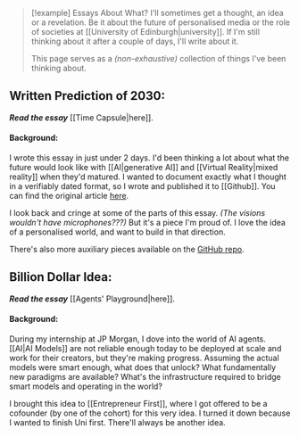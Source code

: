 > [!example] Essays About What?
> I'll sometimes get a thought, an idea or a revelation. Be it about the future of personalised media or the role of societies at [[University of Edinburgh|university]]. If I'm still thinking about it after a couple of days, I'll write about it. 
> 
> This page serves as a *(non-exhaustive)* collection of things I've been thinking about. 


## Written Prediction of 2030:
***Read the essay*** [[Time Capsule|here]].
#### Background:
I wrote this essay in just under 2 days. I'd been thinking a lot about what the future would look like with [[AI|generative AI]] and [[Virtual Reality|mixed reality]] when they'd matured. I wanted to document exactly what I thought in a verifiably dated format, so I wrote and published it to [[Github]]. You can find the original article [here]().

I look back and cringe at some of the parts of this essay. *(The visions wouldn't have microphones???)* But it's a piece I'm proud of. I love the idea of a personalised world, and want to build in that direction. 

There's also more auxiliary pieces available on the [GitHub repo](https://github.com/theCampel/TimeCapsule/tree/main). 

## Billion Dollar Idea:
***Read the essay*** [[Agents' Playground|here]].
#### Background:
During my internship at JP Morgan, I dove into the world of AI agents. [[AI|AI Models]] are not reliable enough today to be deployed at scale and work for their creators, but they're making progress. Assuming the actual models were smart enough, what does that unlock? What fundamentally new paradigms are available? What's the infrastructure required to bridge smart models and operating in the world? 

I brought this idea to [[Entrepreneur First]], where I got offered to be a cofounder (by one of the cohort) for this very idea. I turned it down because I wanted to finish Uni first. There'll always be another idea. 

